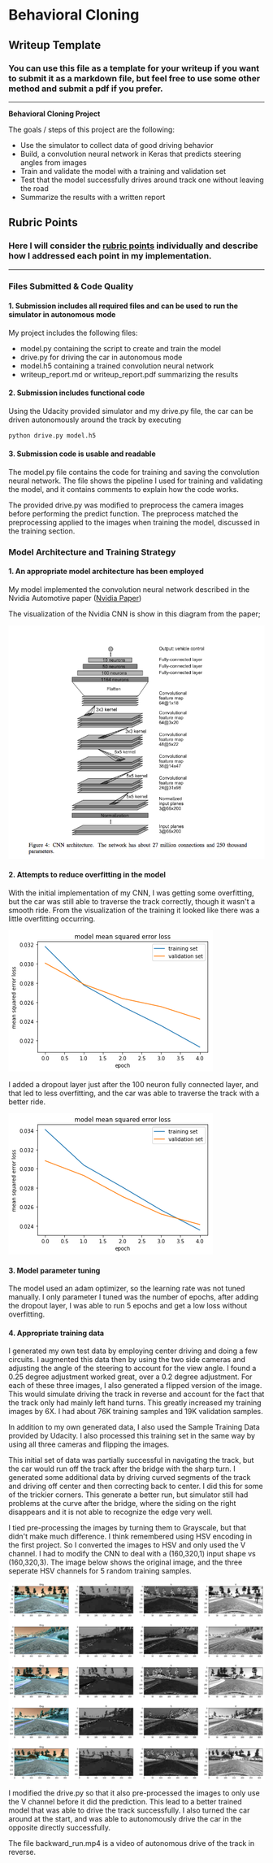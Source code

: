 # **Behavioral Cloning**

## Writeup Template

### You can use this file as a template for your writeup if you want to submit it as a markdown file, but feel free to use some other method and submit a pdf if you prefer.

---

**Behavioral Cloning Project**

The goals / steps of this project are the following:
* Use the simulator to collect data of good driving behavior
* Build, a convolution neural network in Keras that predicts steering angles from images
* Train and validate the model with a training and validation set
* Test that the model successfully drives around track one without leaving the road
* Summarize the results with a written report


[//]: # (Image References)

[image1]: ./examples/placeholder.png "Model Visualization"
[image2]: ./examples/placeholder.png "Grayscaling"
[cnn]: ./examples/CNN.png "CNN Architecture"
[image3]: ./examples/placeholder_small.png "Recovery Image"
[image4]: ./examples/placeholder_small.png "Recovery Image"
[image5]: ./examples/placeholder_small.png "Recovery Image"
[image6]: ./examples/placeholder_small.png "Normal Image"
[image7]: ./examples/placeholder_small.png "Flipped Image"

## Rubric Points
### Here I will consider the [rubric points](https://review.udacity.com/#!/rubrics/432/view) individually and describe how I addressed each point in my implementation.  

---
### Files Submitted & Code Quality

#### 1. Submission includes all required files and can be used to run the simulator in autonomous mode

My project includes the following files:
* model.py containing the script to create and train the model
* drive.py for driving the car in autonomous mode
* model.h5 containing a trained convolution neural network
* writeup_report.md or writeup_report.pdf summarizing the results

#### 2. Submission includes functional code
Using the Udacity provided simulator and my drive.py file, the car can be driven autonomously around the track by executing
```sh
python drive.py model.h5
```

#### 3. Submission code is usable and readable

The model.py file contains the code for training and saving the convolution neural network. The file shows the pipeline I used for training and validating the model, and it contains comments to explain how the code works.

The provided drive.py was modified to preprocess the camera images before performing the predict function. The preprocess matched the preprocessing applied to the images when training the model, discussed in the training section.

### Model Architecture and Training Strategy

#### 1. An appropriate model architecture has been employed

My model implemented the convolution neural network described in the Nvidia Automotive paper ([Nvidia Paper](http://images.nvidia.com/content/tegra/automotive/images/2016/solutions/pdf/end-to-end-dl-using-px.pdf))

The visualization of the Nvidia CNN is show in this diagram from the paper;

![alt text][cnn]

#### 2. Attempts to reduce overfitting in the model

With the initial implementation of my CNN, I was getting some overfitting, but the car was still able to traverse the track correctly, though it wasn't a smooth ride. From the visualization of the training it looked like there was a little overfitting occurring.


[train2]: ./examples/training_5.png "training visualization"
![train2]

I added a dropout layer just after the 100 neuron fully connected layer, and that led to less overfitting, and the car was able to traverse the track with a better ride.


[train3]: ./examples/train_dropout.png "training visualization"
![train3]


#### 3. Model parameter tuning

The model used an adam optimizer, so the learning rate was not tuned manually. I only parameter I tuned was the number of epochs, after adding the dropout layer, I was able to run 5 epochs and get a low loss without overfitting.

#### 4. Appropriate training data

I generated my own test data by employing center driving and doing a few circuits. I augmented this data then by using the two side cameras and adjusting the angle of the steering to account for the view angle. I found a 0.25 degree adjustment worked great, over a 0.2 degree adjustment. For each of these three images, I also generated a flipped version of the image. This would simulate driving the track in reverse and account for the fact that the track only had mainly left hand turns. This greatly increased my training images by 6X. I had about 76K training samples and 19K validation samples.

In addition to my own generated data, I also used the Sample Training Data provided by Udacity. I also processed this training set in the same way by using all three cameras and flipping the images.

This initial set of data was partially successful in navigating the track, but the car would run off the track after the bridge with the sharp turn.
I generated some additional data by driving curved segments of the track and driving off center and then correcting back to center. I did this for some of the trickier corners. This generate a better run, but simulator still had problems at the curve after the bridge, where the siding on the right disappears and it is not able to recognize the edge very well.

I tied pre-processing the images by turning them to Grayscale, but that didn't make much difference. I think remembered using HSV encoding in the first project. So I converted the images to HSV and only used the V channel.
I had to modify the CNN to deal with a (160,320,1) input shape vs (160,320,3).
The image below shows the original image, and the three seperate HSV channels for 5 random training samples.

[HSV]: ./examples/HSV.png "HSV"
![HSV]

I modified the drive.py so that it also pre-processed the images to only use the V channel before it did the prediction. This lead to a better trained model that was able to drive the track successfully. I also turned the car around at the start, and was able to autonomously drive the car in the opposite directly successfully.

The file backward_run.mp4 is a video of autonomous drive of the track in reverse.
